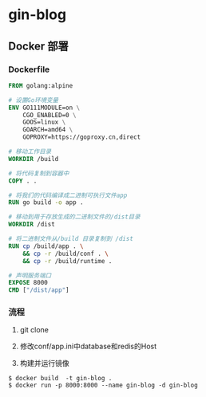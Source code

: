 # gin-blog
## Docker 部署

### Dockerfile

```dockerfile
FROM golang:alpine

# 设置Go环境变量
ENV GO111MODULE=on \
    CGO_ENABLED=0 \
    GOOS=linux \
    GOARCH=amd64 \
    GOPROXY=https://goproxy.cn,direct

# 移动工作目录
WORKDIR /build

# 将代码复制到容器中
COPY . .

# 将我们的代码编译成二进制可执行文件app
RUN go build -o app .

# 移动到用于存放生成的二进制文件的/dist目录
WORKDIR /dist

# 将二进制文件从/build 目录复制到 /dist
RUN cp /build/app . \
    && cp -r /build/conf . \
    && cp -r /build/runtime . 

# 声明服务端口
EXPOSE 8000
CMD ["/dist/app"]
```

### 流程

1. git clone <project url>

2. 修改conf/app.ini中database和redis的Host

3. 构建并运行镜像

```shell
$ docker build  -t gin-blog .
$ docker run -p 8000:8000 --name gin-blog -d gin-blog
```

